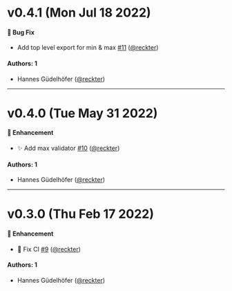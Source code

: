 # v0.4.1 (Mon Jul 18 2022)

#### 🐛 Bug Fix

- Add top level export for min & max
  [#11](https://github.com/opencreek/vlad/pull/11)
  ([@reckter](https://github.com/reckter))

#### Authors: 1

- Hannes Güdelhöfer ([@reckter](https://github.com/reckter))

---

# v0.4.0 (Tue May 31 2022)

#### 🚀 Enhancement

- :sparkles: Add max validator [#10](https://github.com/opencreek/vlad/pull/10)
  ([@reckter](https://github.com/reckter))

#### Authors: 1

- Hannes Güdelhöfer ([@reckter](https://github.com/reckter))

---

# v0.3.0 (Thu Feb 17 2022)

#### 🚀 Enhancement

- :bug: Fix CI [#9](https://github.com/opencreek/vlad/pull/9)
  ([@reckter](https://github.com/reckter))

#### Authors: 1

- Hannes Güdelhöfer ([@reckter](https://github.com/reckter))
